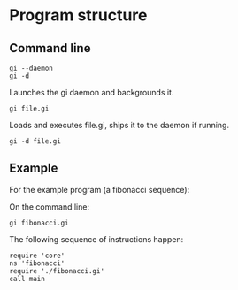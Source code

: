 # Program structure

## Command line

    gi --daemon
    gi -d

Launches the gi daemon and backgrounds it.

    gi file.gi

Loads and executes file.gi, ships it to the daemon if running.

    gi -d file.gi

## Example

For the example program (a fibonacci sequence):

On the command line:

    gi fibonacci.gi

The following sequence of instructions happen:

    require 'core'
    ns 'fibonacci'
    require './fibonacci.gi'
    call main



